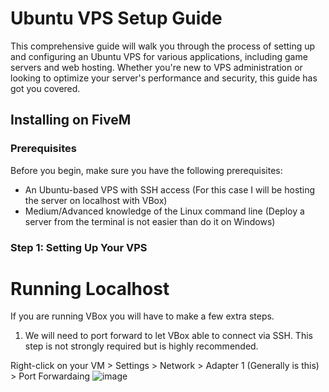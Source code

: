 # Ubuntu VPS Setup Guide

This comprehensive guide will walk you through the process of setting up and configuring an Ubuntu VPS for various applications, including game servers and web hosting. Whether you're new to VPS administration or looking to optimize your server's performance and security, this guide has got you covered.

## Installing on FiveM

### Prerequisites

Before you begin, make sure you have the following prerequisites:
- An Ubuntu-based VPS with SSH access (For this case I will be hosting the server on localhost with VBox)
- Medium/Advanced knowledge of the Linux command line (Deploy a server from the terminal is not easier than do it on Windows)

### Step 1: Setting Up Your VPS

# Running Localhost

If you are running VBox you will have to make a few extra steps.

1. We will need to port forward to let VBox able to connect via SSH. This step is not strongly required but is highly recommended.

Right-click on your VM > Settings > Network > Adapter 1 (Generally is this) > Port Forwardaing
![image](https://github.com/ferrnnaando/fivem-gameserver-setup/assets/77246868/d7229cd7-591c-4634-8857-f323aed2a4fa)

